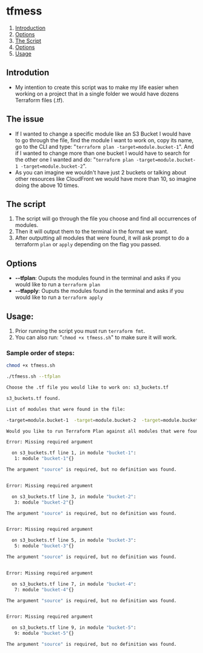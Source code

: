 # tfmess

1. [Introduction](#intro)
2. [Options](#issue)
3. [The Script](#script)
4. [Options](#options)
5. [Usage](#usage)

## Introdution <a name="intro"></a>

- My intention to create this script was to make my life easier when working on a project that in a single folder we would have dozens Terraform files (.tf).

## The issue <a name="issue"></a>

- If I wanted to change a specific module like an S3 Bucket I would have to go through the file, find the module I want to work on, copy its name, go to the CLI and type: "`terraform plan -target=module.bucket-1`". And if I wanted to change more than one bucket I would have to search for the other one I wanted and do: "`terraform plan -target=module.bucket-1 -target=module.bucket-2`".
- As you can imagine we wouldn't have just 2 buckets or talking about other resources like CloudFront we would have more than 10, so imagine doing the above 10 times.

## The script <a name="script"></a>

1. The script will go through the file you choose and find all occurrences of modules.
2. Then it will output them to the terminal in the format we want.
3. After outputting all modules that were found, it will ask prompt to do a terraform `plan` or `apply` depending on the flag you passed.

## Options <a name="options"></a>

* **--tfplan**: Ouputs the modules found in the terminal and asks if you would like to run a `terraform plan`
* **--tfapply**: Ouputs the modules found in the terminal and asks if you would like to run a `terraform apply`

## Usage: <a name="usage"></a>

1. Prior running the script you must run `terraform fmt`.
2. You can also run: "`chmod +x tfmess.sh`" to make sure it will work.

### Sample order of steps:
```bash
chmod +x tfmess.sh 

./tfmess.sh --tfplan

Choose the .tf file you would like to work on: s3_buckets.tf

s3_buckets.tf found.

List of modules that were found in the file: 

-target=module.bucket-1  -target=module.bucket-2  -target=module.bucket-3  -target=module.bucket-4  -target=module.bucket-5 

Would you like to run Terraform Plan against all modules that were found? (Y/N) Y

Error: Missing required argument

  on s3_buckets.tf line 1, in module "bucket-1":
   1: module "bucket-1"{}

The argument "source" is required, but no definition was found.


Error: Missing required argument

  on s3_buckets.tf line 3, in module "bucket-2":
   3: module "bucket-2"{}

The argument "source" is required, but no definition was found.


Error: Missing required argument

  on s3_buckets.tf line 5, in module "bucket-3":
   5: module "bucket-3"{}

The argument "source" is required, but no definition was found.


Error: Missing required argument

  on s3_buckets.tf line 7, in module "bucket-4":
   7: module "bucket-4"{}

The argument "source" is required, but no definition was found.


Error: Missing required argument

  on s3_buckets.tf line 9, in module "bucket-5":
   9: module "bucket-5"{}

The argument "source" is required, but no definition was found.
```